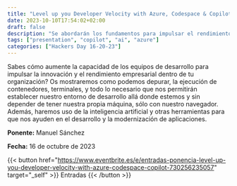 ```yaml
---
title: "Level up you Developer Velocity with Azure, Codespace & Copilot"
date: 2023-10-10T17:54:02+02:00
draft: false
description: "Se abordarán los fundamentos para impulsar el rendimiento empresarial, crear entornos adecuado y eliminar los puntos de fricción."
tags: ["presentation", "copilot", "ai", "azure"]
categories: ["Hackers Day 16-20-23"]
---
```

Sabes cómo aumente la capacidad de los equipos de desarrollo para impulsar la innovación y el rendimiento empresarial dentro de tu organización? Os mostraremos como podemos depurar, la ejecución de contenedores, terminales, y todo lo necesario que nos permitirán establecer nuestro entorno de desarrollo allá donde estemos y sin depender de tener nuestra propia máquina, sólo con nuestro navegador. Además, haremos uso de la inteligencia artificial y otras herramientas para que nos ayuden en el desarrollo y la modernización de aplicaciones.

**Ponente:** Manuel Sánchez

**Fecha:** 16 de octubre de 2023

{{< button href="https://www.eventbrite.es/e/entradas-ponencia-level-up-you-developer-velocity-with-azure-codespace-copilot-730256235057" target="_self" >}}
Entradas
{{< /button >}}